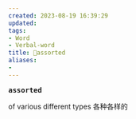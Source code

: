 ```yaml
---
created: 2023-08-19 16:39:29
updated: 
tags: 
- Word
- Verbal-word
title: 🚩assorted
aliases:
- 
---
```


<pre><strong>assorted</strong></pre>
of various different types 各种各样的